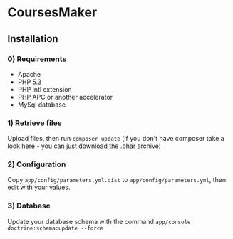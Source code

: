 # CoursesMaker #

## Installation ##

### 0) Requirements

* Apache
* PHP 5.3 
* PHP Intl extension
* PHP APC or another accelerator
* MySql database 

### 1) Retrieve files

Upload files, then run ```composer update``` (if you don't have composer take a look [here](http://getcomposer.org) - you can just download the .phar archive)

### 2) Configuration

Copy ```app/config/parameters.yml.dist``` to ```app/config/parameters.yml```, then edit with your values.

### 3) Database

Update your database schema with the command ```app/console doctrine:schema:update --force```

